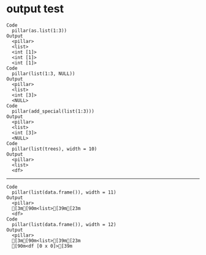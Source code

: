 # output test

    Code
      pillar(as.list(1:3))
    Output
      <pillar>
      <list>   
      <int [1]>
      <int [1]>
      <int [1]>
    Code
      pillar(list(1:3, NULL))
    Output
      <pillar>
      <list>   
      <int [3]>
      <NULL>   
    Code
      pillar(add_special(list(1:3)))
    Output
      <pillar>
      <list>   
      <int [3]>
      <NULL>   
    Code
      pillar(list(trees), width = 10)
    Output
      <pillar>
      <list>
      <df>  

---

    Code
      pillar(list(data.frame()), width = 11)
    Output
      <pillar>
      [3m[90m<list>[39m[23m
      <df>  
    Code
      pillar(list(data.frame()), width = 12)
    Output
      <pillar>
      [3m[90m<list>[39m[23m      
      [90m<df [0 x 0]>[39m

